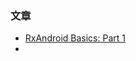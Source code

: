 


### 文章

* [RxAndroid Basics: Part 1](https://medium.com/@kurtisnusbaum/rxandroid-basics-part-1-c0d5edcf6850)
* 
